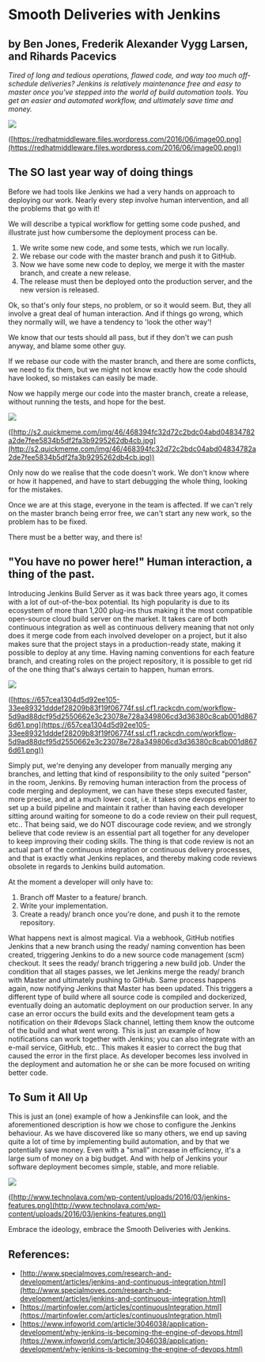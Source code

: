 # Smooth Deliveries with Jenkins


## by Ben Jones, Frederik Alexander Vygg Larsen, and Rihards Pacevics

_Tired of long and tedious operations, flawed code, and way too much off-schedule deliveries? Jenkins is relatively maintenance free and easy to master once you've stepped into the world of build automation tools. You get an easier and automated workflow, and ultimately save time and money._

![](https://github.com/fandul/blog-Entry/blob/master/1.png)

([https://redhatmiddleware.files.wordpress.com/2016/06/image00.png](https://redhatmiddleware.files.wordpress.com/2016/06/image00.png)) 


## The SO last year way of doing things

Before we had tools like Jenkins we had a very hands on approach to deploying our work. Nearly every step involve human intervention, and all the problems that go with it!

We will describe a typical workflow for getting some code pushed, and illustrate just how cumbersome the deployment process can be.



1.  We write some new code, and some tests, which we run locally.
1.  We rebase our code with the master branch and push it to GitHub.
1.  Now we have some new code to deploy, we merge it with the master branch, and create a new release.
1.  The release must then be deployed onto the production server, and the new version is released.

Ok, so that's only four steps, no problem, or so it would seem. But, they all involve a great deal of human interaction. And if things go wrong, which they normally will, we have a tendency to 'look the other way'!

We know that our tests should all pass, but if they don't we can push anyway, and blame some other guy. 

If we rebase our code with the master branch, and there are some conflicts, we need to fix them, but we might not know exactly how the code should have looked, so mistakes can easily be made.

Now we happily merge our code into the master branch, create a release, without running the tests, and hope for the best.

![](https://github.com/fandul/blog-Entry/blob/master/2.jpg)

([http://s2.quickmeme.com/img/46/468394fc32d72c2bdc04abd04834782a2de7fee5834b5df2fa3b9295262db4cb.jpg](http://s2.quickmeme.com/img/46/468394fc32d72c2bdc04abd04834782a2de7fee5834b5df2fa3b9295262db4cb.jpg)) 

Only now do we realise that the code doesn't work. We don't know where or how it happened, and have to start debugging the whole thing, looking for the mistakes. 

Once we are at this stage, everyone in the team is affected. If we can't rely on the master branch being error free, we can't start any new work, so the problem has to be fixed. 

There must be a better way, and there is! 


## "You have no power here!" Human interaction, a thing of the past.

Introducing Jenkins Build Server as it was back three years ago, it comes with a lot of out-of-the-box potential. Its high popularity is due to its ecosystem of more than 1,200 plug-ins thus making it the most compatible open-source cloud build server on the market. It takes care of both continuous integration as well as continuous delivery meaning that not only does it merge code from each involved developer on a project, but it also makes sure that the project stays in a production-ready state, making it possible to deploy at any time. Having naming conventions for each feature branch, and creating roles on the project repository, it is possible to get rid of the one thing that's always certain to happen, human errors.

![](https://github.com/fandul/blog-Entry/blob/master/3.png)

([https://657cea1304d5d92ee105-33ee89321dddef28209b83f19f06774f.ssl.cf1.rackcdn.com/workflow-5d9ad88dcf95d2550662e3c23078e728a349806cd3d36380c8cab001d8676d61.png](https://657cea1304d5d92ee105-33ee89321dddef28209b83f19f06774f.ssl.cf1.rackcdn.com/workflow-5d9ad88dcf95d2550662e3c23078e728a349806cd3d36380c8cab001d8676d61.png)) 

Simply put, we're denying any developer from manually merging any branches, and letting that kind of responsibility to the only suited "person" in the room, Jenkins. By removing human interaction from the process of code merging and deployment, we can have these steps executed faster, more precise, and at a much lower cost, i.e. it takes one devops engineer to set up a build pipeline and maintain it rather than having each developer sitting around waiting for someone to do a code review on their pull request, etc.. That being said, we do NOT discourage code review, and we strongly believe that code review is an essential part all together for any developer to keep improving their coding skills. The thing is that code review is not an actual part of the continuous integration or continuous delivery processes, and that is exactly what Jenkins replaces, and thereby making code reviews obsolete in regards to Jenkins build automation.

At the moment a developer will only have to:



1.  Branch off Master to a feature/ branch.
1.  Write your implementation.
1.  Create a ready/ branch once you're done, and push it to the remote repository.

What happens next is almost magical. Via a webhook, GitHub notifies Jenkins that a new branch using the ready/ naming convention has been created, triggering Jenkins to do a new source code management (scm) checkout. It sees the ready/ branch triggering a new build job. Under the condition that all stages passes, we let Jenkins merge the ready/ branch with Master and ultimately pushing to GitHub. Same process happens again, now notifying Jenkins that Master has been updated. This triggers a different type of build where all source code is compiled and dockerized, eventually doing an automatic deployment on our production server. In any case an error occurs the build exits and the development team gets a notification on their #devops Slack channel, letting them know the outcome of the build and what went wrong. This is just an example of how notifications can work together with Jenkins; you can also integrate with an e-mail service, GitHub, etc.. This makes it easier to correct the bug that caused the error in the first place. As developer becomes less involved in the deployment and automation he or she can be more focused on writing better code.


## To Sum it All Up

This is just an (one) example of how a Jenkinsfile can look, and the aforementioned description is how we chose to configure the Jenkins behaviour. 
As we have discovered like so many others, we end up saving quite a lot of time by implementing build automation, and by that we potentially save money. Even with a "small" increase in efficiency, it's a large sum of money on a big budget. And with help of Jenkins your software deployment becomes simple, stable, and more reliable.


![](https://github.com/fandul/blog-Entry/blob/master/4.png)

([http://www.technolava.com/wp-content/uploads/2016/03/jenkins-features.png](http://www.technolava.com/wp-content/uploads/2016/03/jenkins-features.png)) 

Embrace the ideology, embrace the Smooth Deliveries with Jenkins.


## References:



*   [http://www.specialmoves.com/research-and-development/articles/jenkins-and-continuous-integration.html](http://www.specialmoves.com/research-and-development/articles/jenkins-and-continuous-integration.html)
*   [https://martinfowler.com/articles/continuousIntegration.html](https://martinfowler.com/articles/continuousIntegration.html)
*   [https://www.infoworld.com/article/3046038/application-development/why-jenkins-is-becoming-the-engine-of-devops.html](https://www.infoworld.com/article/3046038/application-development/why-jenkins-is-becoming-the-engine-of-devops.html)
